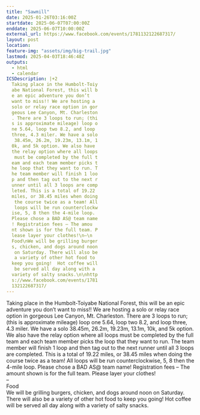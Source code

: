 ```yaml
---
title: "Sawmill"
date: 2025-01-26T03:16:00Z
startdate: 2025-06-07T07:00:00Z
enddate: 2025-06-07T10:00:00Z
external_url: https://www.facebook.com/events/1781132122687317/
layout: post
location: 
feature-img: "assets/img/big-trail.jpg"
lastmod: 2025-04-03T18:46:48Z
outputs:
  - html
  - calendar
ICSDescription: |+2
  Taking place in the Humbolt-Toiy  abe National Forest, this will b  e an epic adventure you don’t   want to miss!! We are hosting a   solo or relay race option in gor  geous Lee Canyon, Mt. Charleston  . There are 3 loops to run; (thi  s is approximate mileage) loop o  ne 5.64, loop two 8.2, and loop   three, 4.3 miler. We have a solo   38.45m, 26.2m, 19.23m, 13.1m, 1  0k, and 5k option. We also have   the relay option where all loops   must be completed by the full t  eam and each team member picks t  he loop that they want to run. T  he team member will finish 1 loo  p and then tag out to the next r  unner until all 3 loops are comp  leted. This is a total of 19.22   miles, or 38.45 miles when doing   the course twice as a team! All   loops will be run counterclockw  ise, 5, 8 then the 4-mile loop.   Please chose a BAD AS@ team name  ! Registration fees – The amou  nt shown is for the full team. P  lease layer your clothes!\n–\n  Food\nWe will be grilling burger  s, chicken, and dogs around noon   on Saturday. There will also be   a variety of other hot food to   keep you going!  Hot coffee will   be served all day along with a   variety of salty snacks.\n\nhttp  s://www.facebook.com/events/1781  132122687317/
---
```


Taking place in the Humbolt-Toiyabe National Forest, this will be an epic adventure you don’t want to miss!! We are hosting a solo or relay race option in gorgeous Lee Canyon, Mt. Charleston. There are 3 loops to run; (this is approximate mileage) loop one 5.64, loop two 8.2, and loop three, 4.3 miler. We have a solo 38.45m, 26.2m, 19.23m, 13.1m, 10k, and 5k option. We also have the relay option where all loops must be completed by the full team and each team member picks the loop that they want to run. The team member will finish 1 loop and then tag out to the next runner until all 3 loops are completed. This is a total of 19.22 miles, or 38.45 miles when doing the course twice as a team! All loops will be run counterclockwise, 5, 8 then the 4-mile loop. Please chose a BAD AS@ team name! Registration fees – The amount shown is for the full team. Please layer your clothes!<br>
  –<br>
  Food<br>
  We will be grilling burgers, chicken, and dogs around noon on Saturday. There will also be a variety of other hot food to keep you going!  Hot coffee will be served all day along with a variety of salty snacks.<br>
  <br>
  
